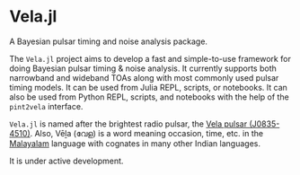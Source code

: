 # Vela.jl

A Bayesian pulsar timing and noise analysis package.

The `Vela.jl` project aims to develop a fast and simple-to-use framework for doing Bayesian
pulsar timing & noise analysis. It currently supports both narrowband and wideband TOAs along 
with most commonly used pulsar timing models. It can be used from Julia REPL, scripts, or 
notebooks. It can also be used from Python REPL, scripts, and notebooks with the help of the 
`pint2vela` interface.

`Vela.jl` is named after the brightest radio pulsar, the [Vela pulsar (J0835-4510)](https://en.wikipedia.org/wiki/Vela_Pulsar).
Also, Vēḻa (വേള) is a word meaning occasion, time, etc. in the [Malayalam](https://en.wikipedia.org/wiki/Malayalam) language with cognates in 
many other Indian languages.

It is under active development.
